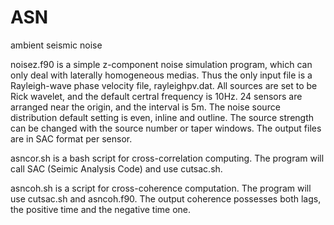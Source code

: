 # ASN
ambient seismic noise

noisez.f90 is a simple z-component noise simulation program, which can only deal with laterally homogeneous medias. Thus the only input file is a Rayleigh-wave phase velocity file, rayleighpv.dat. All sources are set to be Rick wavelet, and the default certral frequency is 10Hz. 24 sensors are arranged near the origin, and the interval is 5m. The noise source distribution default setting is even, inline and outline. The source strength can be changed with the source number or taper windows. The output files are in SAC format per sensor. 

asncor.sh is a bash script for cross-correlation computing. The program will call SAC (Seimic Analysis Code) and use cutsac.sh.

asncoh.sh is a script for cross-coherence computation. The program will use cutsac.sh and asncoh.f90. The output coherence possesses both lags, the positive time and the negative time one.
